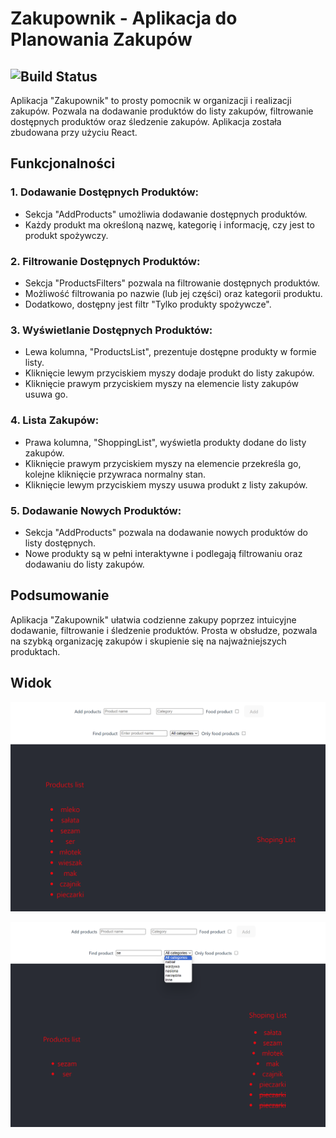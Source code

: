 # Zakupownik - Aplikacja do Planowania Zakupów

## ![Build Status](https://github.com/gawrysiakg/react-shopping-app/actions/workflows/build.yml/badge.svg)

Aplikacja "Zakupownik" to prosty pomocnik w organizacji i realizacji zakupów. Pozwala na dodawanie produktów do listy zakupów, filtrowanie dostępnych produktów oraz śledzenie zakupów. Aplikacja została zbudowana przy użyciu React.

## Funkcjonalności

### 1. Dodawanie Dostępnych Produktów:

- Sekcja "AddProducts" umożliwia dodawanie dostępnych produktów.
- Każdy produkt ma określoną nazwę, kategorię i informację, czy jest to produkt spożywczy.

### 2. Filtrowanie Dostępnych Produktów:

- Sekcja "ProductsFilters" pozwala na filtrowanie dostępnych produktów.
- Możliwość filtrowania po nazwie (lub jej części) oraz kategorii produktu.
- Dodatkowo, dostępny jest filtr "Tylko produkty spożywcze".

### 3. Wyświetlanie Dostępnych Produktów:

- Lewa kolumna, "ProductsList", prezentuje dostępne produkty w formie listy.
- Kliknięcie lewym przyciskiem myszy dodaje produkt do listy zakupów.
- Kliknięcie prawym przyciskiem myszy na elemencie listy zakupów usuwa go.

### 4. Lista Zakupów:

- Prawa kolumna, "ShoppingList", wyświetla produkty dodane do listy zakupów.
- Kliknięcie prawym przyciskiem myszy na elemencie przekreśla go, kolejne kliknięcie przywraca normalny stan.
- Kliknięcie lewym przyciskiem myszy usuwa produkt z listy zakupów.

### 5. Dodawanie Nowych Produktów:

- Sekcja "AddProducts" pozwala na dodawanie nowych produktów do listy dostępnych.
- Nowe produkty są w pełni interaktywne i podlegają filtrowaniu oraz dodawaniu do listy zakupów.

## Podsumowanie

Aplikacja "Zakupownik" ułatwia codzienne zakupy poprzez intuicyjne dodawanie, filtrowanie i śledzenie produktów. Prosta w obsłudze, pozwala na szybką organizację zakupów i skupienie się na najważniejszych produktach.

## Widok

![Zakupownik](zakupownik/src/assets/0.png)

![Zakupownik](zakupownik/src/assets/1.png)
